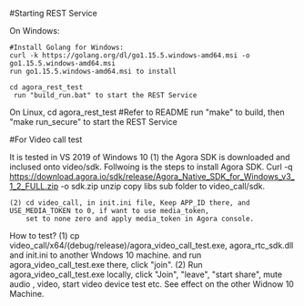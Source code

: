 
#Starting REST Service

On Windows:

	#Install Golang for Windows:
	curl -k https://golang.org/dl/go1.15.5.windows-amd64.msi -o go1.15.5.windows-amd64.msi
	run go1.15.5.windows-amd64.msi to install

	cd agora_rest_test
	 run "build_run.bat" to start the REST Service

On Linux,
	cd agora_rest_test
 	#Refer to README
	run "make" to build, then "make run_secure" to start the REST Service

#For Video call test

It is tested in VS 2019 of Windows 10
	(1) the Agora SDK is downloaded and inclused onto video/sdk.
		Follwoing is the steps to install Agora SDK.
		Curl -q https://download.agora.io/sdk/release/Agora_Native_SDK_for_Windows_v3_1_2_FULL.zip -o sdk.zip
		unzip
		copy libs sub folder to video_call/sdk.

	(2) cd video_call, in init.ini file, Keep APP_ID there, and USE_MEDIA_TOKEN to 0, if want to use media_token, 
		set to none zero and apply media_token in Agora console.

How to test?
	(1) cp video_call/x64/(debug/release)/agora_video_call_test.exe, agora_rtc_sdk.dll and init.ini to another Wndows 10 machine. 
		and run agora_video_call_test.exe there, click "join".
 	(2) Run agora_video_call_test.exe locally, click "Join",  "leave", "start share", mute audio , video, start video device test etc.
		See effect on the other Widnow 10 Machine.









